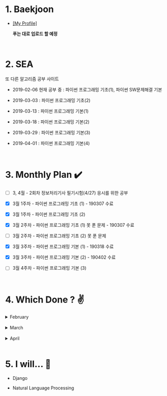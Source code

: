 # 1. Baekjoon 

* [[My Profile]](https://www.acmicpc.net/user/riim715) 

    **푸는 대로 업로드 할 예정**  

<br>

# 2. SEA

 또 다른 알고리즘 공부 사이트 

* 2019-02-06 현재 공부 중 : 파이썬 프로그래밍 기초(1), 파이썬 SW문제해결 기본

* 2019-03-03 : 파이썬 프로그래밍 기초(2)

* 2019-03-13 : 파이썬 프로그래밍 기본(1)

* 2019-03-18 : 파이썬 프로그래밍 기본(2)

* 2019-03-29 : 파이썬 프로그래밍 기본(3)

* 2019-04-01 : 파이썬 프로그래밍 기본(4)
<br>


# 3. Monthly Plan :heavy_check_mark: 

- [ ] 3, 4월 - 2회차 정보처리기사 필기시험(4/27) 응시를 위한 공부

- [X] 3월 1주차 - 파이썬 프로그래밍 기초 (1) - 190307 수료

- [X] 3월 1주차 - 파이썬 프로그래밍 기초 (2) 

- [X] 3월 2주차 - 파이썬 프로그래밍 기초 (1) 못 푼 문제 - 190307 수료

- [ ] 3월 2주차 - 파이썬 프로그래밍 기초 (2) 못 푼 문제 

- [X] 3월 3주차 - 파이썬 프로그래밍 기본 (1) - 190318 수료

- [X] 3월 3주차 - 파이썬 프로그래밍 기본 (2) - 190402 수료

- [ ] 3월 4주차 - 파이썬 프로그래밍 기본 (3)




<br>

# 4. Which Done ? :v:


<details>
  <summary>  February </summary>

날짜 | SEA | 틀린문제| BJ | 틀린문제
:---:|:---: |:---: |:---:|:---:
2/8 | #4828 | . | #15552, #2577, #4344 | .
2/9 | . | . | #2750<br> (Bubble / Insertion Sort) | .
2/10 | 7장 | ~~24,30,32차시~~ | . | #4834 - 미완
2/12 | 24차시 | ~~30, 32차시(오류)~~ |
2/14 | #6329 | . | #2751<br>(Merge / Heap Sort) |
2/15 | . | ~~8장 (함수로 정의 안함)~~ | 
2/20 | 6,8,9장 | ~~35차시~~ <br> ~~46,47,52,53차시~~ | 
2/25 | 8장 강의 <br> 52,53차시 |
2/28 | 파이썬 기초(1) <br> 개념 부족한 강의들  | 

</details>

<br> 
<details>
  <summary>  March  </summary>
  
|날짜 | SEA | 틀린문제| BJ | 틀린문제|
|:---:|:---: |:---: |:---:|:---: |
|3/3 | 30차시 | . | #2752 <br> (Counting / Radix Sort) | Radix Sort 코드 못 짬
|3/4 | 12장 <br> enumerate() | 2-(~~5,10~~,13)차시  | 
|3/5 | 1-(32,46,47)차시 <br> lambda식, reduce 메쏘드  | . |
|3/6 | 13장 <br> 1-(35)차시 | ~~2-(29,32,33)차시~~ |  
|3/11 | 15장 강의 | . | .  |
|3/12 | 15장 문제<br> 2-(32,33)차시 | .
|3/13 | 2-(5,10,41)차시 <br> 새로운 리스트내포 방식| ~~전기버스~~ | . 
|3/14 | 2-(40)차시 <br> 전기버스,숫자카드 | .
|3/18 | 구간합 | . 
|3/19 | . |  ~~색칠하기 <br> 부분집합의 합~~ | .
|3/21 | 부분집합의 합 |  | .
|3/23 | 색칠하기 |  | .
|3/27 | 특별한정렬 | 
|3/29 | 문자열 비교 <br> 글자수 | 회문 | . 
| 3월 못푼 문제 :  <td colspan=4> 기초 2-(13)차시, 기본 3-(회문)
</details>

<br> 
<details>
  <summary>  April  </summary>
  
날짜 | SEA | 틀린문제| BJ | 틀린문제
:---:|:---: |:---: |:---:|:---:
4/1 | 반복문자지우기 | ~~괄호검사~~ | .
4/2 | 괄호검사, 이진탐색 <br> 2-(29)차시|
4/5 | . | 4 - (종이붙이기, 그래프경로) | .
</details>

<br>

# 5. I will... :see_no_evil:

* Django

* Natural Language Processing
